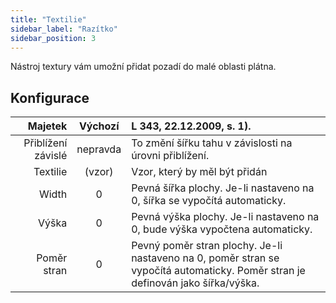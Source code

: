 ```yaml
---
title: "Textilie"
sidebar_label: "Razítko"
sidebar_position: 3
---
```


Nástroj textury vám umožní přidat pozadí do malé oblasti plátna.

## Konfigurace

|            Majetek | Výchozí  | L 343, 22.12.2009, s. 1).                                                                                                       |
| ------------------:|:--------:|:------------------------------------------------------------------------------------------------------------------------------- |
| Přiblížení závislé | nepravda | To změní šířku tahu v závislosti na úrovni přiblížení.                                                                          |
|           Textilie |  (vzor)  | Vzor, který by měl být přidán                                                                                                   |
|              Width |    0     | Pevná šířka plochy. Je-li nastaveno na 0, šířka se vypočítá automaticky.                                                        |
|              Výška |    0     | Pevná výška plochy. Je-li nastaveno na 0, bude výška vypočtena automaticky.                                                     |
|        Poměr stran |    0     | Pevný poměr stran plochy. Je-li nastaveno na 0, poměr stran se vypočítá automaticky. Poměr stran je definován jako šířka/výška. |
